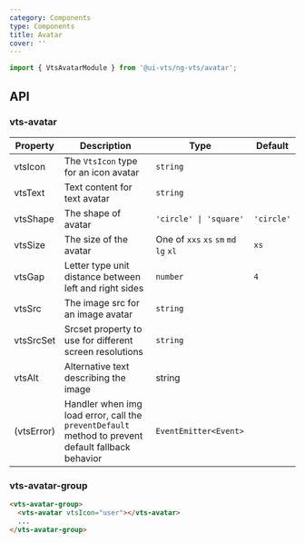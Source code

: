 ```yaml
---
category: Components
type: Components
title: Avatar
cover: ''
---
```


```ts
import { VtsAvatarModule } from '@ui-vts/ng-vts/avatar';
```

## API

### vts-avatar

| Property | Description | Type | Default |
| -------- | ----------- | ---- | ------- |
| vtsIcon | The `VtsIcon` type for an icon avatar | `string` | |
| vtsText | Text content for text avatar | `string` | |
| vtsShape | The shape of avatar | `'circle' \| 'square'` | `'circle'` |
| vtsSize | The size of the avatar | One of `xxs` `xs` `sm` `md` `lg` `xl` | `xs`
| vtsGap | Letter type unit distance between left and right sides | `number` | `4` |
| vtsSrc | The image src for an image avatar | `string` | |
| vtsSrcSet | Srcset property to use for different screen resolutions | `string` |  |
| vtsAlt | Alternative text describing the image | string | |
| (vtsError) | Handler when img load error, call the `preventDefault` method to prevent default fallback behavior | `EventEmitter<Event>` | |

### vts-avatar-group

```html
<vts-avatar-group>
  <vts-avatar vtsIcon="user"></vts-avatar>
  ...
</vts-avatar-group>
```
